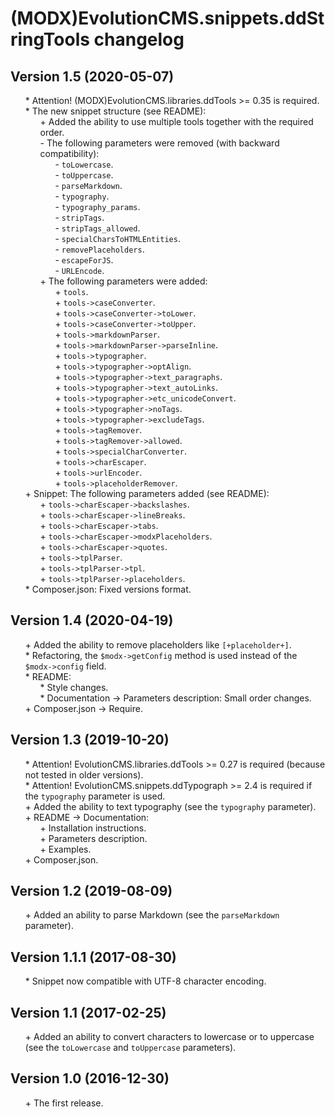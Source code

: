 # (MODX)EvolutionCMS.snippets.ddStringTools changelog


## Version 1.5 (2020-05-07)
* \* Attention! (MODX)EvolutionCMS.libraries.ddTools >= 0.35 is required.
* \* The new snippet structure (see README):
	* \+ Added the ability to use multiple tools together with the required order.
	* \- The following parameters were removed (with backward compatibility):
		* \- `toLowercase`.
		* \- `toUppercase`.
		* \- `parseMarkdown`.
		* \- `typography`.
		* \- `typography_params`.
		* \- `stripTags`.
		* \- `stripTags_allowed`.
		* \- `specialCharsToHTMLEntities`.
		* \- `removePlaceholders`.
		* \- `escapeForJS`.
		* \- `URLEncode`.
	* \+ The following parameters were added:
		* \+ `tools`.
		* \+ `tools->caseConverter`.
		* \+ `tools->caseConverter->toLower`.
		* \+ `tools->caseConverter->toUpper`.
		* \+ `tools->markdownParser`.
		* \+ `tools->markdownParser->parseInline`.
		* \+ `tools->typographer`.
		* \+ `tools->typographer->optAlign`.
		* \+ `tools->typographer->text_paragraphs`.
		* \+ `tools->typographer->text_autoLinks`.
		* \+ `tools->typographer->etc_unicodeConvert`.
		* \+ `tools->typographer->noTags`.
		* \+ `tools->typographer->excludeTags`.
		* \+ `tools->tagRemover`.
		* \+ `tools->tagRemover->allowed`.
		* \+ `tools->specialCharConverter`.
		* \+ `tools->charEscaper`.
		* \+ `tools->urlEncoder`.
		* \+ `tools->placeholderRemover`.
* \+ Snippet: The following parameters added (see README):
	* \+ `tools->charEscaper->backslashes`.
	* \+ `tools->charEscaper->lineBreaks`.
	* \+ `tools->charEscaper->tabs`.
	* \+ `tools->charEscaper->modxPlaceholders`.
	* \+ `tools->charEscaper->quotes`.
	* \+ `tools->tplParser`.
	* \+ `tools->tplParser->tpl`.
	* \+ `tools->tplParser->placeholders`.
* \* Composer.json: Fixed versions format.


## Version 1.4 (2020-04-19)
* \+ Added the ability to remove placeholders like `[+placeholder+]`.
* \* Refactoring, the `$modx->getConfig` method is used instead of the `$modx->config` field.
* \* README:
	* \* Style changes.
	* \* Documentation → Parameters description: Small order changes.
* \+ Composer.json → Require.


## Version 1.3 (2019-10-20)
* \* Attention! EvolutionCMS.libraries.ddTools >= 0.27 is required (because not tested in older versions).
* \* Attention! EvolutionCMS.snippets.ddTypograph >= 2.4 is required if the `typography` parameter is used.
* \+ Added the ability to text typography (see the `typography` parameter).
* \+ README → Documentation:
	* \+ Installation instructions.
	* \+ Parameters description.
	* \+ Examples.
* \+ Composer.json.


## Version 1.2 (2019-08-09)
* \+ Added an ability to parse Markdown (see the `parseMarkdown` parameter).


## Version 1.1.1 (2017-08-30)
* \* Snippet now compatible with UTF-8 character encoding.


## Version 1.1 (2017-02-25)
* \+ Added an ability to convert characters to lowercase or to uppercase (see the `toLowercase` and `toUppercase` parameters).


## Version 1.0 (2016-12-30)
* \+ The first release.


<style>ul{list-style:none;}</style>